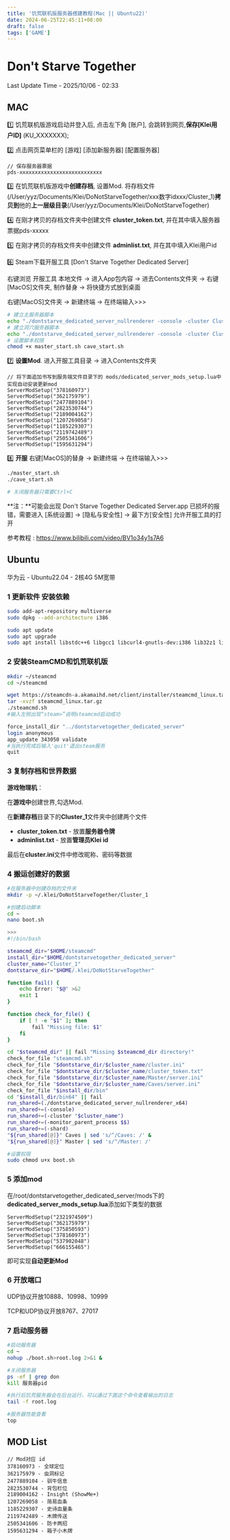 ```yaml
---
title: '饥荒联机版服务器搭建教程(Mac || Ubuntu22)'
date: 2024-06-25T22:45:11+08:00
draft: false
tags: ['GAME']
---
```


# Don't Starve Together

Last Update Time - 2025/10/06 - 02:33

## MAC

1️⃣ 饥荒联机版游戏启动并登入后, 点击左下角 [账户], 会跳转到网页,**保存[Klei用户ID]** (KU_XXXXXXX); 

2️⃣ 点击网页菜单栏的 [游戏] [添加新服务器] [配置服务器]

```
// 保存服务器票据
pds-xxxxxxxxxxxxxxxxxxxxxxxxxxx
```

3️⃣ 在饥荒联机版游戏中**创建存档**, 设置Mod. 将存档文件(/User/yyz/Documents/Klei/DoNotStarveTogether/xxx数字idxxx/Cluster_1)**拷贝到**他的**上一层级目录**(/User/yyz/Documents/Klei/DoNotStarveTogether)

<!--后续创建的开服脚本会自动寻找"/User/yyz/Documents/Klei/DoNotStarveTogether/Cluster_1"目录-->

4️⃣ 在刚才拷贝的存档文件夹中创建文件 **cluster_token.txt**, 并在其中填入服务器票据pds-xxxxx

5️⃣ 在刚才拷贝的存档文件夹中创建文件 **adminlist.txt**, 并在其中填入Klei用户id

<!--可以通过MAC自带的[文本编辑]软件创建txt文件编写,填写完成后 点击菜单栏的格式,制作纯文本,保存即可.-->

6️⃣ Steam下载开服工具 [Don't Starve Together Dedicated Server]

右键浏览 开服工具 本地文件 -> 进入App包内容 -> 进去Contents文件夹 -> 右键[MacOS]文件夹, 制作替身 -> 将快捷方式放到桌面

右键[MacOS]文件夹 -> 新建终端 -> 在终端输入>>>

```bash
# 建立主服务器脚本
echo "./dontstarve_dedicated_server_nullrenderer -console -cluster Cluster_1 -shard Master" > master_start.sh
# 建立洞穴服务器脚本
echo "./dontstarve_dedicated_server_nullrenderer -console -cluster Cluster_1 -shard Caves" > cave_start.sh
# 设置脚本权限
chmod +x master_start.sh cave_start.sh
```

7️⃣ **设置Mod**. 进入开服工具目录 -> 进入Contents文件夹

```
// 将下面追加书写到服务端文件目录下的 mods/dedicated_server_mods_setup.lua中实现自动安装更新mod
ServerModSetup("378160973")
ServerModSetup("362175979")
ServerModSetup("2477889104")
ServerModSetup("2823530744")
ServerModSetup("2189004162")
ServerModSetup("1207269058")
ServerModSetup("1185229307")
ServerModSetup("2119742489")
ServerModSetup("2505341606")
ServerModSetup("1595631294")
```

8️⃣ **开服** 右键[MacOS]的替身 -> 新建终端 -> 在终端输入>>>

```bash
./master_start.sh
./cave_start.sh

# 关闭服务器只需要Ctrl+C
```

**注：**可能会出现 Don't Starve Together Dedicated Server.app 已损坏的报错，需要进入 [系统设置] -> [隐私与安全性] -> 最下方[安全性] 允许开服工具的打开

参考教程 : https://www.bilibili.com/video/BV1o34y1s7A6



## Ubuntu 

华为云 - Ubuntu22.04 - 2核4G 5M宽带

### 1 更新软件 安装依赖

```bash
sudo add-apt-repository multiverse
sudo dpkg --add-architecture i386

sudo apt update
sudo apt upgrade
sudo apt install libstdc++6 libgcc1 libcurl4-gnutls-dev:i386 lib32z1 lib32stdc++6

```

### 2 安装SteamCMD和饥荒联机版

```bash
mkdir ~/steamcmd
cd ~/steamcmd

wget https://steamcdn-a.akamaihd.net/client/installer/steamcmd_linux.tar.gz
tar -xvzf steamcmd_linux.tar.gz
./steamcmd.sh
#输入左侧出现“steam>”说明steamcmd启动成功

force_install_dir "../dontstarvetogether_dedicated_server"
login anonymous
app_update 343050 validate
#当执行完成后输入'quit'退出steam服务
quit
```

### 3 复制存档和世界数据

**游戏物理机**：

在**游戏中**创建世界,勾选Mod.

在**新建存档**目录下的**Cluster_1**文件夹中创建两个文件

- **cluster_token.txt** - 放置**服务器令牌**
- **adminlist.txt** - 放置**管理员Klei id**

最后在**cluster.ini**文件中修改昵称、密码等数据

### 4 搬运创建好的数据

```bash
#在服务器中创建存档的文件夹
mkdir -p ~/.klei/DoNotStarveTogether/Cluster_1

#创建启动脚本
cd ~
nano boot.sh

>>>
#!/bin/bash

steamcmd_dir="$HOME/steamcmd"
install_dir="$HOME/dontstarvetogether_dedicated_server"
cluster_name="Cluster_1"
dontstarve_dir="$HOME/.klei/DoNotStarveTogether"

function fail() {
    echo Error: "$@" >&2
    exit 1
}

function check_for_file() {
    if [ ! -e "$1" ]; then
        fail "Missing file: $1"
    fi
}

cd "$steamcmd_dir" || fail "Missing $steamcmd_dir directory!"
check_for_file "steamcmd.sh"
check_for_file "$dontstarve_dir/$cluster_name/cluster.ini"
check_for_file "$dontstarve_dir/$cluster_name/cluster_token.txt"
check_for_file "$dontstarve_dir/$cluster_name/Master/server.ini"
check_for_file "$dontstarve_dir/$cluster_name/Caves/server.ini"
check_for_file "$install_dir/bin"
cd "$install_dir/bin64" || fail
run_shared=(./dontstarve_dedicated_server_nullrenderer_x64)
run_shared+=(-console)
run_shared+=(-cluster "$cluster_name")
run_shared+=(-monitor_parent_process $$)
run_shared+=(-shard)
"${run_shared[@]}" Caves | sed 's/^/Caves: /' &
"${run_shared[@]}" Master | sed 's/^/Master: /'

#设置权限
sudo chmod u+x boot.sh
```

### 5 添加mod

在/root/dontstarvetogether_dedicated_server/mods下的**dedicated_server_mods_setup.lua**添加如下类型的数据

```
ServerModSetup("2321974509")
ServerModSetup("362175979")
ServerModSetup("375850593")
ServerModSetup("378160973")
ServerModSetup("537902048")
ServerModSetup("666155465")
```

即可实现**自动更新Mod**

### 6 开放端口

UDP协议开放10888、10998、10999

TCP和UDP协议开放8767、27017

### 7 启动服务器

```bash
#启动服务器
cd ~
nohup ./boot.sh>root.log 2>&1 &

#关闭服务器
ps -ef | grep don
kill 服务器pid

#执行后饥荒服务器会在后台运行，可以通过下面这个命令查看输出的日志
tail -f root.log

#服务器性能查看
top
```



## MOD List

```
// Mod对应 id
378160973 - 全球定位
362175979 - 虫洞标记
2477889104 - 驯牛信息
2823530744 - 背包栏位
2189004162 - Insight (ShowMe+)
1207269058 - 简易血条
1185229307 - 史诗血量条
2119742489 - 木牌传送
2505341606 - 防卡两招
1595631294 - 箱子小木牌
```

